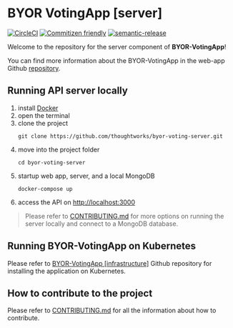 # BYOR VotingApp [server]

[![CircleCI](https://circleci.com/gh/thoughtworks/byor-voting-server.svg?style=svg)](https://circleci.com/gh/thoughtworks/byor-voting-server) [![Commitizen friendly](https://img.shields.io/badge/commitizen-friendly-brightgreen.svg)](http://commitizen.github.io/cz-cli/) [![semantic-release](https://img.shields.io/badge/%20%20%F0%9F%93%A6%F0%9F%9A%80-semantic--release-e10079.svg)](https://github.com/semantic-release/semantic-release)

Welcome to the repository for the server component of **BYOR-VotingApp**!

You can find more information about the BYOR-VotingApp in the web-app Github [repository](https://github.com/thoughtworks/byor-voting-web-app).

## Running API server locally

1. install [Docker](https://www.docker.com/get-started)
1. open the terminal
1. clone the project
    ```shell
    git clone https://github.com/thoughtworks/byor-voting-server.git
    ```
1. move into the project folder
    ```shell
    cd byor-voting-server
    ```
1. startup web app, server, and a local MongoDB
    ```shell
    docker-compose up
    ```
1. access the API on [http://localhost:3000](http://localhost:3000)

> Please refer to [CONTRIBUTING.md](CONTRIBUTING.md) for more options on running the server locally and connect to a MongoDB database.

## Running BYOR-VotingApp on Kubernetes

Please refer to [BYOR-VotingApp \[infrastructure\]](https://github.com/thoughtworks/byor-voting-infrastructure) Github repository for installing the application on Kubernetes.

## How to contribute to the project

Please refer to [CONTRIBUTING.md](CONTRIBUTING.md) for all the information about how to contribute.
